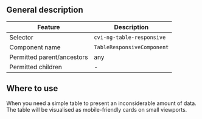 ## General description

| Feature                    | Description                |
|----------------------------|----------------------------|
| Selector                   | `cvi-ng-table-responsive`  |
| Component name             | `TableResponsiveComponent` |
| Permitted parent/ancestors | any                        |
| Permitted children         | -                          |

## Where to use

When you need a simple table to present an inconsiderable amount of data. The table will be visualised as mobile-friendly cards on small viewports.
